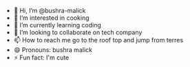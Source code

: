 - 👋 Hi, I’m @bushra-malick
- 👀 I’m interested in cooking
- 🌱 I’m currently learning coding
- 💞️ I’m looking to collaborate on tech company
- 📫 How to reach me go to the roof top and jump from terres
- 😄 Pronouns: bushra malick
- ⚡ Fun fact: I'm cute 

<!---
bushra-mallik/bushra-mallik is a ✨ special ✨ repository because its `README.md` (this file) appears on your GitHub profile.
You can click the Preview link to take a look at your changes.
--->
